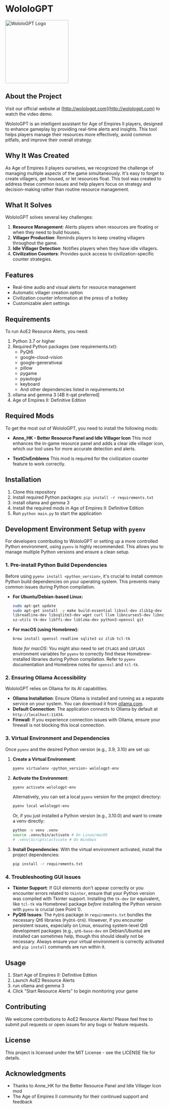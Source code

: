 # WololoGPT

<img src="https://github.com/tony-png/WololoGPT-1.0.0---Github-Official/blob/main/images/logo.jpg?raw=true" width="200" alt="WololoGPT Logo">

## About the Project
Visit our official website at [http://wolologpt.com](http://wolologpt.com) to watch the video demo.


WololoGPT is an intelligent assistant for Age of Empires II players, designed to enhance gameplay by providing real-time alerts and insights. This tool helps players manage their resources more effectively, avoid common pitfalls, and improve their overall strategy.

## Why It Was Created

As Age of Empires II players ourselves, we recognized the challenge of managing multiple aspects of the game simultaneously. It's easy to forget to create villagers, get housed, or let resources float. This tool was created to address these common issues and help players focus on strategy and decision-making rather than routine resource management.

## What It Solves

WololoGPT solves several key challenges:

1. **Resource Management**: Alerts players when resources are floating or when they need to build houses.
2. **Villager Production**: Reminds players to keep creating villagers throughout the game.
3. **Idle Villager Detection**: Notifies players when they have idle villagers.
4. **Civilization Counters**: Provides quick access to civilization-specific counter strategies.

## Features

- Real-time audio and visual alerts for resource management
- Automatic villager creation option
- Civilization counter information at the press of a hotkey
- Customizable alert settings

## Requirements

To run AoE2 Resource Alerts, you need:

1. Python 3.7 or higher
2. Required Python packages (see requirements.txt):
   - PyQt6
   - google-cloud-vision
   - google-generativeai
   - pillow
   - pygame
   - pyautogui
   - keyboard
   - And other dependencies listed in requirements.txt
3. ollama and gemma 3 [4B it-qat preferred]
4. Age of Empires II: Definitive Edition

## Required Mods

To get the most out of WololoGPT, you need to install the following mods:

- **Anne_HK - Better Resource Panel and Idle Villager Icon**
  This mod enhances the in-game resource panel and adds a clear idle villager icon, which our tool uses for more accurate detection and alerts.

- **TextCivEmblems**
  This mod is required for the civilization counter feature to work correctly.

## Installation

1. Clone this repository
2. Install required Python packages: `pip install -r requirements.txt`
3. install ollama and gemma 3
4. Install the required mods in Age of Empires II: Definitive Edition
5. Run `python main.py` to start the application

## Development Environment Setup with `pyenv`

For developers contributing to WololoGPT or setting up a more controlled Python environment, using `pyenv` is highly recommended. This allows you to manage multiple Python versions and ensure a clean setup.

### 1. Pre-install Python Build Dependencies

Before using `pyenv install <python_version>`, it's crucial to install common Python build dependencies on your operating system. This prevents many common issues during Python compilation.

*   **For Ubuntu/Debian-based Linux:**
    ```bash
    sudo apt-get update
    sudo apt-get install -y make build-essential libssl-dev zlib1g-dev libbz2-dev \
    libreadline-dev libsqlite3-dev wget curl llvm libncurses5-dev libncursesw5-dev \
    xz-utils tk-dev libffi-dev liblzma-dev python3-openssl git
    ```
*   **For macOS (using Homebrew):**
    ```bash
    brew install openssl readline sqlite3 xz zlib tcl-tk
    ```
    *Note for macOS*: You might also need to set `CFLAGS` and `LDFLAGS` environment variables for `pyenv` to correctly find these Homebrew-installed libraries during Python compilation. Refer to `pyenv` documentation and Homebrew notes for `openssl` and `tcl-tk`.

### 2. Ensuring Ollama Accessibility

WololoGPT relies on Ollama for its AI capabilities.
*   **Ollama Installation**: Ensure Ollama is installed and running as a separate service on your system. You can download it from [ollama.com](https://ollama.com/).
*   **Default Connection**: The application connects to Ollama by default at `http://localhost:11434`.
*   **Firewall**: If you experience connection issues with Ollama, ensure your firewall is not blocking this local connection.

### 3. Virtual Environment and Dependencies

Once `pyenv` and the desired Python version (e.g., 3.9, 3.10) are set up:

1.  **Create a Virtual Environment**:
    ```bash
    pyenv virtualenv <python_version> wolologpt-env
    ```
2.  **Activate the Environment**:
    ```bash
    pyenv activate wolologpt-env
    ```
    Alternatively, you can set a local `pyenv` version for the project directory:
    ```bash
    pyenv local wolologpt-env
    ```
    Or, if you just installed a Python version (e.g., 3.10.0) and want to create a venv directly:
    ```bash
    python -m venv .venv
    source .venv/bin/activate # On Linux/macOS
    # .venv\Scripts\activate # On Windows
    ```
3.  **Install Dependencies**: With the virtual environment activated, install the project dependencies:
    ```bash
    pip install -r requirements.txt
    ```

### 4. Troubleshooting GUI Issues

*   **Tkinter Support**: If GUI elements don't appear correctly or you encounter errors related to `tkinter`, ensure that your Python version was compiled with Tkinter support. Installing the `tk-dev` (or equivalent, like `tcl-tk` via Homebrew) package *before* installing the Python version with `pyenv` is crucial (see Point 1).
*   **PyQt6 Issues**: The `PyQt6` package in `requirements.txt` bundles the necessary Qt6 libraries (`PyQt6-Qt6`). However, if you encounter persistent issues, especially on Linux, ensuring system-level Qt6 development packages (e.g., `qt6-base-dev` on Debian/Ubuntu) are installed can sometimes help, though this should ideally not be necessary. Always ensure your virtual environment is correctly activated and `pip install` commands are run within it.

## Usage

1. Start Age of Empires II: Definitive Edition
2. Launch AoE2 Resource Alerts
3. run ollama and gemma 3
4. Click "Start Resource Alerts" to begin monitoring your game

## Contributing

We welcome contributions to AoE2 Resource Alerts! Please feel free to submit pull requests or open issues for any bugs or feature requests.

## License

This project is licensed under the MIT License - see the LICENSE file for details.

## Acknowledgments

- Thanks to Anne_HK for the Better Resource Panel and Idle Villager Icon mod
- The Age of Empires II community for their continued support and feedback
